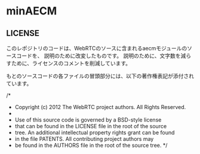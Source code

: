 # minAECM

## LICENSE

このレポジトリのコードは、WebRTCのソースに含まれるaecmモジュールのソースコードを、
説明のために改変したものです。
説明のために、文字数を減らすために、ライセンスのコメントを削減しています。

もとのソースコードの各ファイルの冒頭部分には、以下の著作権表記が添付されています。


/*
 *  Copyright (c) 2012 The WebRTC project authors. All Rights Reserved.
 *
 *  Use of this source code is governed by a BSD-style license
 *  that can be found in the LICENSE file in the root of the source
 *  tree. An additional intellectual property rights grant can be found
 *  in the file PATENTS.  All contributing project authors may
 *  be found in the AUTHORS file in the root of the source tree.
 */

